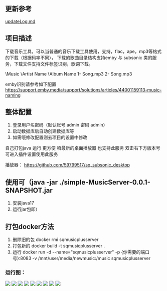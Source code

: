 


## 更新参考

[updateLog.md](updateLog.md)
## 项目描述

下载音乐工具，可以当普通的音乐下载工具使用，支持，flac，ape，mp3等格式的下载（根据码率不同）， 下载的歌曲目录结构支持emby 与 subsonic 类的服务，下载文件支持文件标签识别，歌词下载。

\Music \Artist Name \Album Name 1- Song.mp3 2- Song.mp3

emby识别请参考如下配置
https://support.emby.media/support/solutions/articles/44001159113-music-naming

## 整体配置

1. 登录用户名密码（默认账号 admin 密码 admin）
2. 启动数据库后自动创建数据库等
3. 如需哦修改配置则去项目的设置中修改



自己打包java 运行 更方便 
咱最新的桌面播放器 也支持此服务 双击右下方版本号可进入插件设置使用此服务

播放器：
https://github.com/59799517/sq_subsonic_desktop

## 使用可（java -jar ./simple-MusicServer-0.0.1-SNAPSHOT.jar

1. 安装java17
2. 运行jar包即）


## 打包docker方法

1. 删除旧的包 docker rmi sqmusicplusserver
2. 打包新的 docker build -t sqmusicplusserver .
3. 运行 docker run -d --name="sqmusicplusserver"   -p {你需要的端口号}:8083 -v /mnt/user/media/newmusic:/music sqmusicplusserver

### 运行图：

![](img/1.png)
![](img/2.png)
![](img/3.png)
![](img/4.png)
![](img/5.png)
![](img/6.png)
![](img/7.png)
![](img/8.png)
![](img/9.png)









